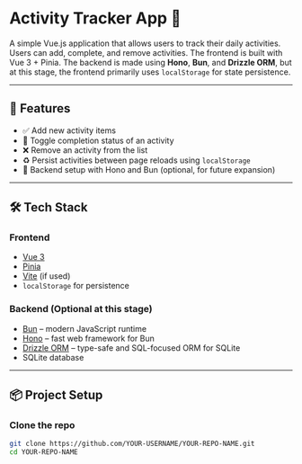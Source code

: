 # Activity Tracker App 📝

A simple Vue.js application that allows users to track their daily activities. Users can add, complete, and remove activities. The frontend is built with Vue 3 + Pinia. The backend is made using **Hono**, **Bun**, and **Drizzle ORM**, but at this stage, the frontend primarily uses `localStorage` for state persistence.

---

## 🌟 Features

- ✅ Add new activity items
- 🔁 Toggle completion status of an activity
- ❌ Remove an activity from the list
- ♻️ Persist activities between page reloads using `localStorage`
- 🚀 Backend setup with Hono and Bun (optional, for future expansion)

---

## 🛠 Tech Stack

### Frontend
- [Vue 3](https://vuejs.org/)
- [Pinia](https://pinia.vuejs.org/)
- [Vite](https://vitejs.dev/) (if used)
- `localStorage` for persistence

### Backend (Optional at this stage)
- [Bun](https://bun.sh/) – modern JavaScript runtime
- [Hono](https://hono.dev/) – fast web framework for Bun
- [Drizzle ORM](https://orm.drizzle.team/) – type-safe and SQL-focused ORM for SQLite
- SQLite database

---

## 📦 Project Setup

### Clone the repo

```bash
git clone https://github.com/YOUR-USERNAME/YOUR-REPO-NAME.git
cd YOUR-REPO-NAME
